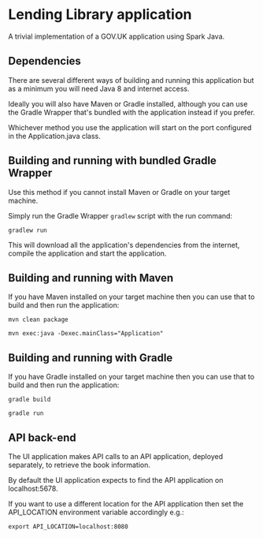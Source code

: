 # Lending Library application
A trivial implementation of a GOV.UK application using Spark Java.

## Dependencies
There are several different ways of building and running this application but as a minimum you will need Java 8 and internet access.

Ideally you will also have Maven or Gradle installed, although you can use the Gradle Wrapper that's bundled with the application instead if you prefer.

Whichever method you use the application will start on the port configured in the Application.java class.

## Building and running with bundled Gradle Wrapper
Use this method if you cannot install Maven or Gradle on your target machine.

Simply run the Gradle Wrapper `gradlew` script with the run command:

`gradlew run`

This will download all the application's dependencies from the internet, compile the application and start the application.

## Building and running with Maven
If you have Maven installed on your target machine then you can use that to build and then run the application:

`mvn clean package`

`mvn exec:java -Dexec.mainClass="Application"`

## Building and running with Gradle
If you have Gradle installed on your target machine then you can use that to build and then run the application:

`gradle build`

`gradle run`

## API back-end
The UI application makes API calls to an API application, deployed separately, to retrieve the book information.

By default the UI application expects to find the API application on localhost:5678.

If you want to use a different location for the API application then set the API_LOCATION environment variable accordingly e.g.:

`export API_LOCATION=localhost:8080`